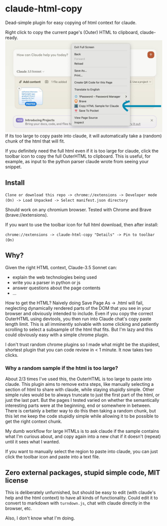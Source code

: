 # claude-html-copy
Dead-simple plugin for easy copying of html context for claude.

Right click to copy the current page's (Outer) HTML to clipboard, claude-ready. 
![Example usage](./images/readme_example.jpeg)
If its too large to copy paste into claude, it will automatically take a (random) chunk of the html that will fit. 

If you definitely need the full html even if it is too large for claude, click the toolbar icon to copy the full OuterHTML to clipboard. This is useful, for example, as input to the python parser claude wrote from seeing your snippet.

## Install
`Clone or download this repo -> chrome://extensions -> Developer mode (On) -> Load Unpacked -> Select manifest.json directory`

Should work on any chromium browser. Tested with Chrome and Brave (brave://extensions).

If you want to use the toolbar icon for full html download, then after install: 

`chrome://extensions -> claude-html-copy "Details" -> Pin to toolbar (On)`

## Why?
Given the right HTML context, Claude-3.5 Sonnet can: 
- explain the web technologies being used
- write you a parser in python or js
- answer questions about the page contents
- ...

How to get the HTML? Naively doing Save Page As -> .html will fail, neglecting dynamically rendered parts of the DOM that you see in your browser and obviously intended to include. Even if you copy the correct OuterHTML using devtools, you then run into Claude chat's copy paste length limit. This is all imminently solvable with some clicking and patiently scrolling to select a subsample of the html that fits. But I'm lazy and this could obviously easy with a simple chrome plugin.

I don't trust random chrome plugins so I made what might be the stupidest, shortest plugin that you can code review in < 1 minute. It now takes two clicks. 

### Why a random sample if the html is too large?
About 2/3 times I've used this, the OuterHTML is too large to paste into claude. This plugin aims to remove extra steps, like manually selecting a section of html to share with claude, while staying stupidly simple. Other simple rules would be to always truncate to just the first part of the html, or just the last part. But the pages I tested varied on whether the semantically interesting parts were at the beginning, end or somewhere in between. There is certainly a better way to do this then taking a random chunk, but this let me keep the code stupidly simple while allowing it to be possible to get the right context chunk. 

My dumb workflow for large HTMLs is to ask claude if the sample contains what I'm curious about, and copy again into a new chat if it doesn't (repeat) until it sees what I wanted. 

If you want to manually select the region to paste into claude, you can just click the toolbar icon and paste into a text file. 

## Zero external packages, stupid simple code, MIT license
This is deliberately unfurnished, but should be easy to edit (with claude's help and the html context) to have all kinds of functionality. Could edit it to convert to markdown with `turndown.js`, chat with claude directly in the browser, etc. 

Also, I don't know what I'm doing.



